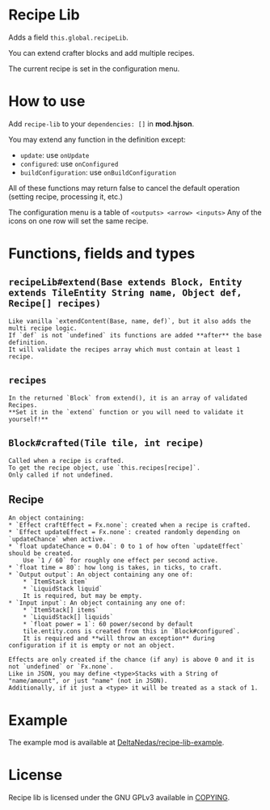 # Recipe Lib

Adds a field `this.global.recipeLib`.

You can extend crafter blocks and add multiple recipes.

The current recipe is set in the configuration menu.

# How to use

Add `recipe-lib` to your `dependencies: []` in **mod.hjson**.

You may extend any function in the definition except:
* `update`: use `onUpdate`
* `configured`: use `onConfigured`
* `buildConfiguration`: use `onBuildConfiguration`

All of these functions may return false to cancel the default operation (setting recipe, processing it, etc.)

The configuration menu is a table of `<outputs> <arrow> <inputs>`
Any of the icons on one row will set the same recipe.

# Functions, fields and types

## `recipeLib#extend(Base extends Block, Entity extends TileEntity String name, Object def, Recipe[] recipes)`
	Like vanilla `extendContent(Base, name, def)`, but it also adds the multi recipe logic.
	If `def` is not `undefined` its functions are added **after** the base definition.
	It will validate the recipes array which must contain at least 1 recipe.

## `recipes`
	In the returned `Block` from extend(), it is an array of validated Recipes.
	**Set it in the `extend` function or you will need to validate it yourself!**

## `Block#crafted(Tile tile, int recipe)`
	Called when a recipe is crafted.
	To get the recipe object, use `this.recipes[recipe]`.
	Only called if not undefined.

## Recipe
	An object containing:
	* `Effect craftEffect = Fx.none`: created when a recipe is crafted.
	* `Effect updateEffect = Fx.none`: created randomly depending on `updateChance` when active.
	* `float updateChance = 0.04`: 0 to 1 of how often `updateEffect` should be created.
		Use `1 / 60` for roughly one effect per second active.
	* `float time = 80`: how long is takes, in ticks, to craft.
	* `Output output`: An object containing any one of:
		* `ItemStack item`
		* `LiquidStack liquid`
		It is required, but may be empty.
	* `Input input`: An object containing any one of:
		* `ItemStack[] items`
		* `LiquidStack[] liquids`
		* `float power = 1`: 60 power/second by default
		tile.entity.cons is created from this in `Block#configured`.
		It is required and **will throw an exception** during configuration if it is empty or not an object.

	Effects are only created if the chance (if any) is above 0 and it is not `undefined` or `Fx.none`.
	Like in JSON, you may define <type>Stacks with a String of "name/amount", or just "name" (not in JSON).
	Additionally, if it just a <type> it will be treated as a stack of 1.

# Example
The example mod is available at [DeltaNedas/recipe-lib-example](https://github.com/DeltaNedas/recipe-lib-example).

# License
Recipe lib is licensed under the GNU GPLv3 available in [COPYING](./COPYING).
